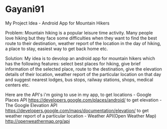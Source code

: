# Gayani91

My Project Idea - Android App for Mountain Hikers

Problem: 
Mountain hiking is a popular leisure time activity. Many people love hiking but they face some difficulties when they want to find the best route to their destination, weather report of the location in the day of hiking, a place to stay, easiest way to get back home etc.

Solution: 
My idea is to devolop an android app for mountain hikers which has the following features:
          select best places for hiking,
          give brief information of the selected place,
          route to the destination,
          give the elevation details of their location,
          weather report of the particular location on that day and 
          suggest nearest lodges, bus stops, railway stations, shops, medical centers etc.
        
Here are the API's i'm going to use in my app,
to get locations - Google Places API https://developers.google.com/places/android/
to get elevation - The Google Elevation API https://developers.google.com/maps/documentation/elevation/
to get weather report of a particular location - Weather API(Open Weather Map) http://openweathermap.org/api
